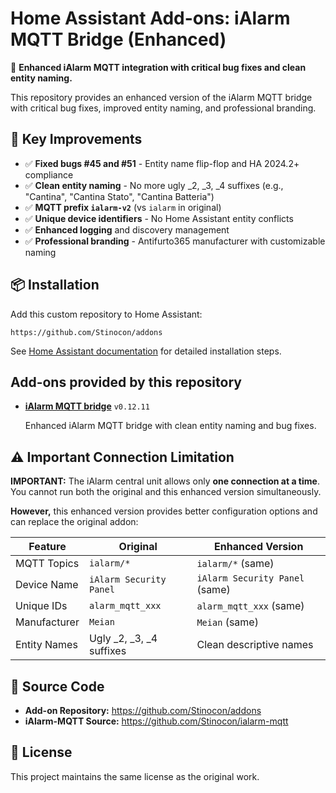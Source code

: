 # Home Assistant Add-ons: iAlarm MQTT Bridge (Enhanced)

🚀 **Enhanced iAlarm MQTT integration with critical bug fixes and clean entity naming.**

This repository provides an enhanced version of the iAlarm MQTT bridge with critical bug fixes, improved entity naming, and professional branding.

## 🔧 Key Improvements

- ✅ **Fixed bugs #45 and #51** - Entity name flip-flop and HA 2024.2+ compliance
- ✅ **Clean entity naming** - No more ugly _2, _3, _4 suffixes (e.g., "Cantina", "Cantina Stato", "Cantina Batteria")
- ✅ **MQTT prefix `ialarm-v2`** (vs `ialarm` in original)
- ✅ **Unique device identifiers** - No Home Assistant entity conflicts
- ✅ **Enhanced logging** and discovery management
- ✅ **Professional branding** - Antifurto365 manufacturer with customizable naming

## 📦 Installation

Add this custom repository to Home Assistant:

```
https://github.com/Stinocon/addons
```

See [Home Assistant documentation](https://www.home-assistant.io/common-tasks/os#installing-third-party-add-ons) for detailed installation steps.

## Add-ons provided by this repository

- **[iAlarm MQTT bridge](ialarm-mqtt/README.md)** `v0.12.11`

    Enhanced iAlarm MQTT bridge with clean entity naming and bug fixes.

## ⚠️ Important Connection Limitation

**IMPORTANT:** The iAlarm central unit allows only **one connection at a time**. You cannot run both the original and this enhanced version simultaneously.

**However,** this enhanced version provides better configuration options and can replace the original addon:

| Feature | Original | Enhanced Version |
|---------|----------|------------------|
| MQTT Topics | `ialarm/*` | `ialarm/*` (same) |
| Device Name | `iAlarm Security Panel` | `iAlarm Security Panel` (same) |
| Unique IDs | `alarm_mqtt_xxx` | `alarm_mqtt_xxx` (same) |
| Manufacturer | `Meian` | `Meian` (same) |
| Entity Names | Ugly _2, _3, _4 suffixes | Clean descriptive names |

## 🔗 Source Code

- **Add-on Repository:** https://github.com/Stinocon/addons
- **iAlarm-MQTT Source:** https://github.com/Stinocon/ialarm-mqtt

## 📝 License

This project maintains the same license as the original work.